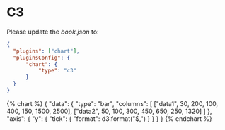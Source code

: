 # C3

Please update the _book.json_ to:

```json
{
  "plugins": ["chart"],
  "pluginsConfig": {
      "chart": {
          "type": "c3"
      }
  }
}
```

{% chart %}
{
    "data": {
        "type": "bar",
        "columns": [
            ["data1", 30, 200, 100, 400, 150, 1500, 2500],
            ["data2", 50, 100, 300, 450, 650, 250, 1320]
        ]
    },
    "axis": {
        "y": {
            "tick": {
                "format": d3.format("$,")
            }
        }
    }
}
{% endchart %}
